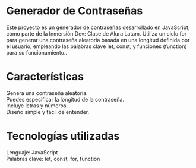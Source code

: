 # Generador de Contraseñas
Este proyecto es un generador de contraseñas desarrollado en JavaScript, como parte de la Inmersión Dev: Clase de Alura Latam. Utiliza un ciclo for para generar una contraseña aleatoria basada en una longitud definida por el usuario, empleando las palabras clave let, const, y funciones (function) para su funcionamiento..<br/>

# Características
Genera una contraseña aleatoria.<br/>
Puedes especificar la longitud de la contraseña.<br/>
Incluye letras y números.<br/>
Diseño simple y fácil de entender.<br/>
# Tecnologías utilizadas<br/>
Lenguaje: JavaScript<br/>
Palabras clave: let, const, for, function<br/>